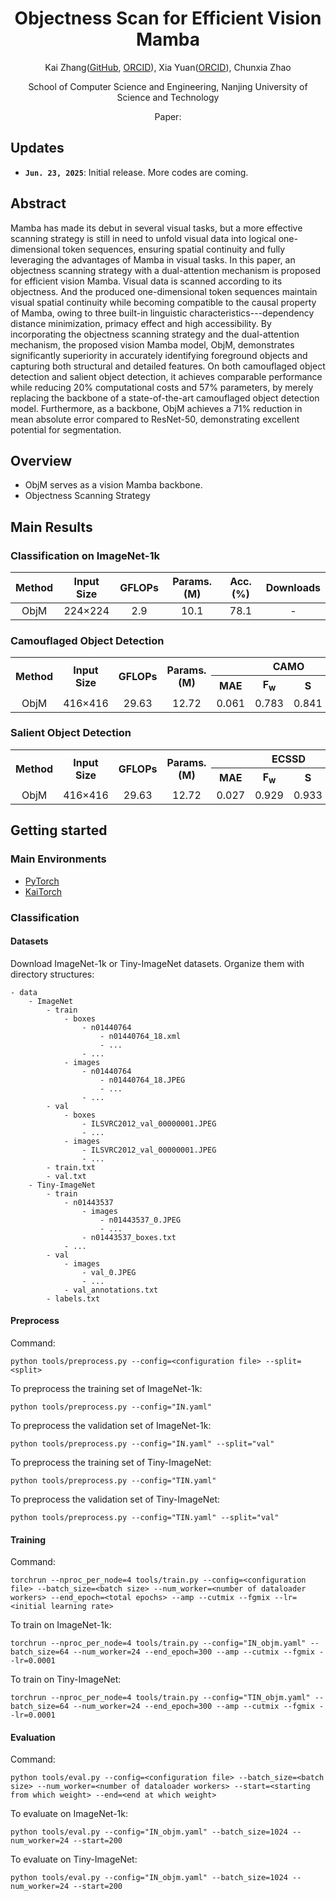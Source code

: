 <div align="center">
<h1>Objectness Scan for Efficient Vision Mamba</h1>

Kai Zhang([GitHub](https://github.com/kaiopen), [ORCID](https://orcid.org/0009-0005-9126-5139)), Xia Yuan([ORCID](https://orcid.org/0000-0002-7271-0058)), Chunxia Zhao

School of Computer Science and Engineering, Nanjing University of Science and Technology

Paper:

</div>

## Updates
- **`Jun. 23, 2025`**: Initial release. More codes are coming.

## Abstract

Mamba has made its debut in several visual tasks, but a more effective scanning strategy is still in need to unfold visual data into logical one-dimensional token sequences, ensuring spatial continuity and fully leveraging the advantages of Mamba in visual tasks. In this paper, an objectness scanning strategy with a dual-attention mechanism is proposed for efficient vision Mamba. Visual data is scanned according to its objectness. And the produced one-dimensional token sequences maintain visual spatial continuity while becoming compatible to the causal property of Mamba, owing to three built-in linguistic characteristics---dependency distance minimization, primacy effect and high accessibility. By incorporating the objectness scanning strategy and the dual-attention mechanism, the proposed vision Mamba model, ObjM, demonstrates significantly superiority in accurately identifying foreground objects and capturing both structural and detailed features. On both camouflaged object detection and salient object detection, it achieves comparable performance while reducing 20\% computational costs and 57\% parameters, by merely replacing the backbone of a state-of-the-art camouflaged object detection model. Furthermore, as a backbone, ObjM achieves a 71\% reduction in mean absolute error compared to ResNet-50, demonstrating excellent potential for segmentation.

## Overview

- ObjM serves as a vision Mamba backbone.
- Objectness Scanning Strategy

## Main Results

### Classification on ImageNet-1k

| Method | Input Size | GFLOPs | Params.(M) | Acc.(%) | Downloads |
|  :---: |    :---:   |  :---: |    :---:   |  :---:  |   :----:  |
|   ObjM | 224&times;224 | 2.9 | 10.1 | 78.1 | - |

### Camouflaged Object Detection

<table>
    <tr>
        <th rowspan=2><center>Method</center></th>
        <th rowspan=2><center>Input Size</center></th>
        <th rowspan=2><center>GFLOPs</center></th>
        <th rowspan=2><center>Params.(M)</center></th>
        <th colspan=4><center>CAMO</center></th>
        <th colspan=4><center>COD10K</center></th>
        <th colspan=4><center>CN4K</center></th>
        <th rowspan=2><center>Downloads</center></th>
    </tr>
    <tr>
        <th><center>MAE</center></th><th><center>F<sub>w</sub></center></th>
        <th><center>S</center></th><th><center>E</center></th>
        <th><center>MAE</center></th><th><center>F<sub>w</sub></center></th>
        <th><center>S</center></th><th><center>E</center></th>
        <th><center>MAE</center></th><th><center>F<sub>w</sub></center></th>
        <th><center>S</center></th><th><center>E</center></th>
    </tr>
    <tr align="center">
        <td>ObjM</td>
        <td>416&times;416</td><td>29.63</td><td>12.72</td>
        <td>0.061</td><td>0.783</td><td>0.841</td><td>0.895</td>
        <td>0.029</td><td>0.743</td><td>0.842</td><td>0.904</td>
        <td>0.041</td><td>0.803</td><td>0.863</td><td>0.912</td>
        <td>-</td>
    </tr>
</table>

### Salient Object Detection

<table>
    <tr>
        <th rowspan=2><center>Method</center></th>
        <th rowspan=2><center>Input Size</center></th>
        <th rowspan=2><center>GFLOPs</center></th>
        <th rowspan=2><center>Params.(M)</center></th>
        <th colspan=4><center>ECSSD</center></th>
        <th colspan=4><center>HLU-IS</center></th>
        <th colspan=4><center>DUTS-TE</center></th>
        <th rowspan=2><center>Downloads</center></th>
    </tr>
    <tr>
        <th><center>MAE</center></th><th><center>F<sub>w</sub></center></th>
        <th><center>S</center></th><th><center>E</center></th>
        <th><center>MAE</center></th><th><center>F<sub>w</sub></center></th>
        <th><center>S</center></th><th><center>E</center></th>
        <th><center>MAE</center></th><th><center>F<sub>w</sub></center></th>
        <th><center>S</center></th><th><center>E</center></th>
    </tr>
    <tr align="center">
        <td>ObjM</td>
        <td>416&times;416</td><td>29.63</td><td>12.72</td>
        <td>0.027</td><td>0.929</td><td>0.933</td><td>0.931</td>
        <td>0.023</td><td>0.919</td><td>0.927</td><td>0.961</td>
        <td>0.027</td><td>0.874</td><td>0.906</td><td>0.919</td>
        <td>-</td>
    </tr>
</table>

## Getting started
### Main Environments
- [PyTorch](https://pytorch.org)
- [KaiTorch](https://github.com/kaiopen/kaitorch)

### Classification
#### Datasets
Download ImageNet-1k or Tiny-ImageNet datasets. Organize them with directory structures:
```
- data
    - ImageNet
        - train
            - boxes
                - n01440764
                    - n01440764_18.xml
                    - ...
                - ...
            - images
                - n01440764
                    - n01440764_18.JPEG
                    - ...
                - ...
        - val
            - boxes
                - ILSVRC2012_val_00000001.JPEG
                - ...
            - images
                - ILSVRC2012_val_00000001.JPEG
                - ...
        - train.txt
        - val.txt
    - Tiny-ImageNet
        - train
            - n01443537
                - images
                    - n01443537_0.JPEG
                    - ...
                - n01443537_boxes.txt
            - ...
        - val
            - images
                - val_0.JPEG
                - ...
            - val_annotations.txt
        - labels.txt
```

#### Preprocess

Command:
```shell
python tools/preprocess.py --config=<configuration file> --split=<split>
```

To preprocess the training set of ImageNet-1k:
```shell
python tools/preprocess.py --config="IN.yaml"
```

To preprocess the validation set of ImageNet-1k:
```shell
python tools/preprocess.py --config="IN.yaml" --split="val"
```

To preprocess the training set of Tiny-ImageNet:
```shell
python tools/preprocess.py --config="TIN.yaml"
```

To preprocess the validation set of Tiny-ImageNet:
```shell
python tools/preprocess.py --config="TIN.yaml" --split="val"
```

#### Training

Command:
```shell
torchrun --nproc_per_node=4 tools/train.py --config=<configuration file> --batch_size=<batch size> --num_worker=<number of dataloader workers> --end_epoch=<total epochs> --amp --cutmix --fgmix --lr=<initial learning rate>
```

To train on ImageNet-1k:
```shell
torchrun --nproc_per_node=4 tools/train.py --config="IN_objm.yaml" --batch_size=64 --num_worker=24 --end_epoch=300 --amp --cutmix --fgmix --lr=0.0001
```

To train on Tiny-ImageNet:
```shell
torchrun --nproc_per_node=4 tools/train.py --config="TIN_objm.yaml" --batch_size=64 --num_worker=24 --end_epoch=300 --amp --cutmix --fgmix --lr=0.0001
```

#### Evaluation

Command:
```shell
python tools/eval.py --config=<configuration file> --batch_size=<batch size> --num_worker=<number of dataloader workers> --start=<starting from which weight> --end=<end at which weight>
```

To evaluate on ImageNet-1k:
```shell
python tools/eval.py --config="IN_objm.yaml" --batch_size=1024 --num_worker=24 --start=200
```

To evaluate on Tiny-ImageNet:
```shell
python tools/eval.py --config="IN_objm.yaml" --batch_size=1024 --num_worker=24 --start=200
```
